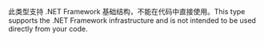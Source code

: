 <span data-ttu-id="40fa4-101">此类型支持 .NET Framework 基础结构，不能在代码中直接使用。</span><span class="sxs-lookup"><span data-stu-id="40fa4-101">This type supports the .NET Framework infrastructure and is not intended to be used directly from your code.</span></span>